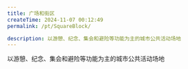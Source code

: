 ```yaml
---
title: 广场和街区
createTime: 2024-11-07 00:12:49
permalink: /pt/SquareBlock/

description: 以游憩、纪念、集会和避险等功能为主的城市公共活动场地
---
```


以游憩、纪念、集会和避险等功能为主的城市公共活动场地